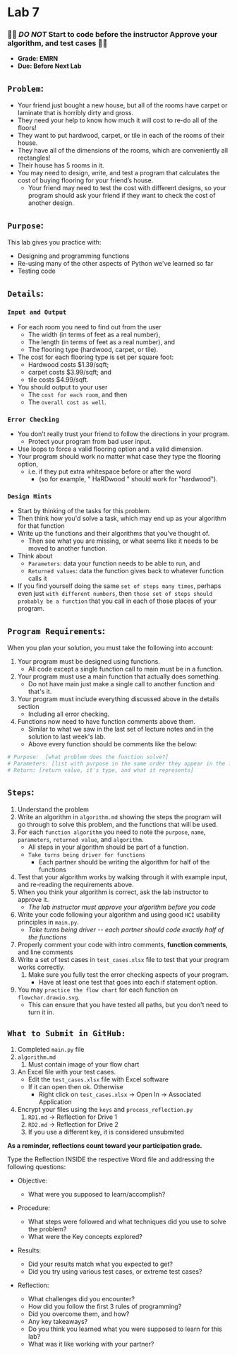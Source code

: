 # Lab 7

### 🔴🔴 *DO NOT* Start to code before the instructor Approve your algorithm, and test cases 🔴🔴

- **Grade: EMRN**
- **Due: Before Next Lab**

## `Problem`: 
- Your friend just bought a new house, but all of the rooms have carpet or laminate that is horribly dirty and gross.  
- They need your help to know how much it will cost to re-do all of the floors!  
- They want to put hardwood, carpet, or tile in each of the rooms of their house.  
- They have all of the dimensions of the rooms, which are conveniently all rectangles! 
- Their house has 5 rooms in it.
- You may need to design, write, and test a program that calculates the cost of buying flooring for your friend’s house.
  - Your friend may need to test the cost with different designs, so your program should ask your friend if they want to check the cost of another design.


## `Purpose`: 
This lab gives you practice with:
* Designing and programming functions
* Re-using many of the other aspects of Python we've learned so far
* Testing code

## `Details`:

### `Input and Output`
- For each room you need to find out from the user 
  - The width (in terms of feet as a real number), 
  - The length (in terms of feet as a real number), and 
  - The flooring type (hardwood, carpet, or tile). 
- The cost for each flooring type is set per square foot: 
  - Hardwood costs $1.39/sqft; 
  - carpet costs $3.99/sqft; and 
  - tile costs $4.99/sqft. 
- You should output to your user 
  - The `cost for each room`, and then 
  - The `overall cost as well`.

### `Error Checking`
- You don’t really trust your friend to follow the directions in your program. 
  - Protect your program from bad user input.  
- Use loops to force a valid flooring option and a valid dimension. 
- Your program should work no matter what case they type the flooring option, 
  - i.e. if they put extra whitespace before or after the word 
    -   (so for example, "  HaRDwood  " should work for "hardwood").

### `Design Hints`
- Start by thinking of the tasks for this problem.
- Then think how you'd solve a task, which may end up as your algorithm for that function
- Write up the functions and their algorithms that you've thought of.
  - Then see what you are missing, or what seems like it needs to be moved to another function.
- Think about 
  - `Parameters`: data your function needs to be able to run, and 
  - `Returned values`: data the function gives back to whatever function calls it
- If you find yourself doing the same `set of steps many times`, perhaps even just `with different numbers`, then `those set of steps should probably be a function` that you call in each of those places of your program.

## `Program Requirements`:
When you plan your solution, you must take the following into account:  

1. Your program must be designed using functions. 
   - All code except a single function call to main must be in a function.
2. Your program must use a main function that actually does something. 
   - Do not have main just make a single call to another function and that's it.
3. Your program must include everything discussed above in the details section
   - Including all error checking.
4. Functions now need to have function comments above them.
   - Similar to what we saw in the last set of lecture notes and in the solution to last week's lab. 
   - Above every function should be comments like the below:

```python
# Purpose:  [what problem does the function solve?]
# Parameters: [list with purpose in the same order they appear in the function header]
# Return: [return value, it's type, and what it represents]
```

## `Steps`:
1. Understand the problem
2. Write an algorithm in `algorithm.md` showing the steps the program will go through to solve this problem, and the functions that will be used. 
3. For each `function algorithm` you need to note the `purpose`, `name`, `parameters`, `returned value`, and `algorithm`. 
   - All steps in your algorithm should be part of a function. 
   - `Take turns being driver for functions`
     - Each partner should be writing the algorithm for half of the functions
3. Test that your algorithm works by walking through it with example input, and re-reading the requirements above.
4. When you think your algorithm is correct, ask the lab instructor to approve it. 
   - *The lab instructor must approve your algorithm before you code*
5. Write your code following your algorithm and using good `HCI` usability principles in `main.py`. 
   - *Take turns being driver -- each partner should code exactly half of the functions*
6. Properly comment your code with intro comments, **function comments**, and line comments
8. Write a set of test cases in `test_cases.xlsx` file to test that your program works correctly. 
   1. Make sure you fully test the error checking aspects of your program. 
      - Have at least one test that goes into each if statement option. 
9. You may `practice the flow chart` for each function on `flowchar.drawio.svg`. 
   - This can ensure that you have tested all paths, but you don't need to turn it in.

## `What to Submit in GitHub:`

1. Completed `main.py` file  
2. `algorithm.md`
   1. Must contain image of your flow chart
3. An Excel file with your test cases.  
    - Edit the `test_cases.xlsx` file with Excel software 
    - If it can open then ok. Otherwise
      - Right click on `test_cases.xlsx` -> Open In -> Associated Application
4. Encrypt your files using the `keys` and `process_reflection.py`
   1. `RD1.md` -> Reflection for Drive 1
   2. `RD2.md` -> Reflection for Drive 2
   3. If you use a different key, it is considered unsubmited

**As a reminder, reflections count toward your participation grade.**

Type the Reflection INSIDE the respective Word file and addressing the following questions:

 - Objective:
   - What were you supposed to learn/accomplish?

 - Procedure:
   - What steps were followed and what techniques did you use to solve the problem?
   - What were the Key concepts explored?

 - Results:
   - Did your results match what you expected to get? 
   - Did you try using various test cases, or extreme test cases?
  
 - Reflection:
   - What challenges did you encounter? 
   - How did you follow the first 3 rules of programming?
   - Did you overcome them, and how? 
   - Any key takeaways? 
   - Do you think you learned what you were supposed to learn for this lab? 
   - What was it like working with your partner?